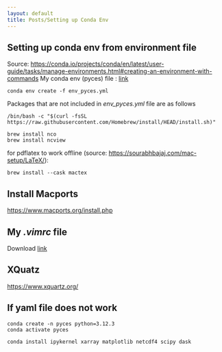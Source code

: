 ```yaml
---
layout: default
title: Posts/Setting up Conda Env
---
```


## Setting up conda env from environment file
Source: https://conda.io/projects/conda/en/latest/user-guide/tasks/manage-environments.html#creating-an-environment-with-commands
My conda env (pyces) file : [link](env_pyces.yml)

```
conda env create -f env_pyces.yml

```

Packages that are not included in *env_pyces.yml* file are as follows

```
/bin/bash -c "$(curl -fsSL https://raw.githubusercontent.com/Homebrew/install/HEAD/install.sh)"

brew install nco
brew install ncview
```

for pdflatex to work offline (source: https://sourabhbajaj.com/mac-setup/LaTeX/): <br>

```
brew install --cask mactex
```

## Install Macports

https://www.macports.org/install.php

## My *.vimrc* file
Download [link](.vimrc)

## XQuatz
https://www.xquartz.org/


## If yaml file does not work

```
conda create -n pyces python=3.12.3
conda activate pyces

conda install ipykernel xarray matplotlib netcdf4 scipy dask
```